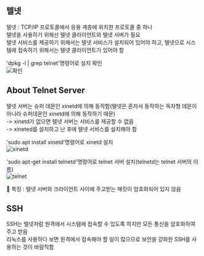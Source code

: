 텔넷
---
텔넷 : TCP/IP 프로토콜에서 응용 계층에 위치한 프로토콜 중 하나   
텔넷을 사용하기 위해선 텔넷 클라이언트와 텔넷 서버가 필요   
텔넷 서비스를 제공하기 위해서는 텔넷 서비스가 설치되어 있어야 하고, 텔넷으로 시스템에 접속하기 위해서는 텔넷 클라이언트가 있어야 함   

'dpkg -l | grep telnet'명령어로 설치 확인   
![확인](https://ifh.cc/g/DvVMC4.png)

About Telnet Server
-------------------
텔넷 서버는 슈퍼 데몬인 xinetd에 의해 동작함(텔넷은 혼자서 동작하는 독자형 데몬이 아니라 슈퍼데몬인 xinetd에 의해 동작하기 때문)   
-> xinetd가 없으면 텔넷 서버는 서비스를 제공할 수 없음   
-> xineted를 설치하고 난 후에 텔넷 서비스를 설치해야 함   

'sudo apt install xinetd'명령어로 xinetd 설치   
![xinetd](https://ifh.cc/g/cC4fbk.jpg)

'sudo apt-get install telnetd'명령어로 telnet 서버 설치(telnetd는 telnet 서버의 이름)   
![telnet](https://ifh.cc/g/mIqcPw.jpg)

📌 특징 : 텔넷 서버와 크라이언트 사이에 주고받는 패킷이 암호화되어 있지 않음   

SSH
---
SSH는 텔넷처럼 원격에서 시스템에 접속할 수 있도록 하지만 모든 통신을 암호화하여 주고 받음   
리눅스를 사용하다 보면 원격에서 접속해야 할 일이 많으므로 보안을 강화한 SSH를 사용하는 것이 바람직함

